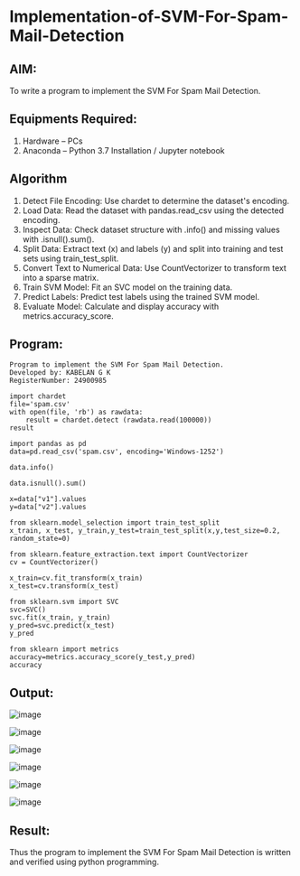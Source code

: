 # Implementation-of-SVM-For-Spam-Mail-Detection

## AIM:
To write a program to implement the SVM For Spam Mail Detection.

## Equipments Required:
1. Hardware – PCs
2. Anaconda – Python 3.7 Installation / Jupyter notebook

## Algorithm
1. Detect File Encoding: Use chardet to determine the dataset's encoding.
2. Load Data: Read the dataset with pandas.read_csv using the detected encoding.
3. Inspect Data: Check dataset structure with .info() and missing values with .isnull().sum().
4. Split Data: Extract text (x) and labels (y) and split into training and test sets using train_test_split.
5. Convert Text to Numerical Data: Use CountVectorizer to transform text into a sparse matrix.
6. Train SVM Model: Fit an SVC model on the training data.
7. Predict Labels: Predict test labels using the trained SVM model.
8. Evaluate Model: Calculate and display accuracy with metrics.accuracy_score.

## Program:
```
Program to implement the SVM For Spam Mail Detection.
Developed by: KABELAN G K
RegisterNumber: 24900985
```
```
import chardet
file='spam.csv'
with open(file, 'rb') as rawdata:
    result = chardet.detect (rawdata.read(100000))
result
```
```
import pandas as pd
data=pd.read_csv('spam.csv', encoding='Windows-1252')
```
```
data.info()
```
```
data.isnull().sum()
```
```
x=data["v1"].values
y=data["v2"].values
```
```
from sklearn.model_selection import train_test_split
x_train, x_test, y_train,y_test=train_test_split(x,y,test_size=0.2, random_state=0)
```
```
from sklearn.feature_extraction.text import CountVectorizer
cv = CountVectorizer()
```
```
x_train=cv.fit_transform(x_train)
x_test=cv.transform(x_test)
```
```
from sklearn.svm import SVC
svc=SVC()
svc.fit(x_train, y_train)
y_pred=svc.predict(x_test)
y_pred
```
```
from sklearn import metrics
accuracy=metrics.accuracy_score(y_test,y_pred)
accuracy
```

## Output:
![image](https://github.com/user-attachments/assets/ba42ca2d-85a5-4795-b40d-63df37236a81)


![image](https://github.com/user-attachments/assets/22edcf48-dd25-4513-867d-6c7430da985d)


![image](https://github.com/user-attachments/assets/618324db-35cd-4c45-8469-466a22c5cf86)


![image](https://github.com/user-attachments/assets/81bc5619-eb01-41f1-9218-e95a64875d42)


![image](https://github.com/user-attachments/assets/6836f245-d141-4e8b-8bfa-e2d8eac18a76)


![image](https://github.com/user-attachments/assets/3da73419-4d11-45bf-b361-b1fd344e732e)








## Result:
Thus the program to implement the SVM For Spam Mail Detection is written and verified using python programming.

